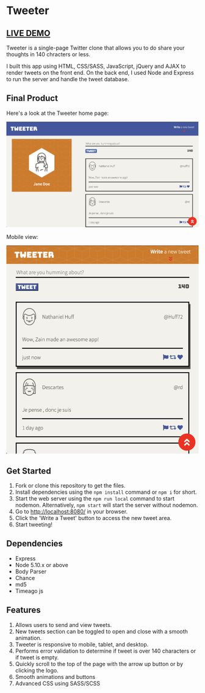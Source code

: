 # Tweeter

## <a href="https://tweeter-zaindewsi.herokuapp.com/" target="_blank">LIVE DEMO</a>

Tweeter is a single-page Twitter clone that allows you to do share your thoughts in 140 chracters or less.

I built this app using HTML, CSS/SASS, JavaScript, jQuery and AJAX to render tweets on the front end. On the back end, I used Node and Express to run the server and handle the tweet database.

## Final Product

Here's a look at the Tweeter home page:

!["Home page on desktop"](https://github.com/zaindewsi/tweeter/blob/master/public/images/desktop-home.png)

Mobile view:

!["Home page on mobile](https://github.com/zaindewsi/tweeter/blob/master/public/images/mobile-home.png)

## Get Started

1. Fork or clone this repository to get the files.
2. Install dependencies using the `npm install` command or `npm i` for short.
3. Start the web server using the `npm run local` command to start nodemon. Alternatively, `npm start` will start the server without nodemon.
4. Go to <http://localhost:8080/> in your browser.
5. Click the 'Write a Tweet' button to access the new tweet area.
6. Start tweeting!

## Dependencies

- Express
- Node 5.10.x or above
- Body Parser
- Chance
- md5
- Timeago js

## Features

1. Allows users to send and view tweets.
2. New tweets section can be toggled to open and close with a smooth animation.
3. Tweeter is responsive to mobile, tablet, and desktop.
4. Performs error validation to determine if tweet is over 140 characters or if tweet is empty.
5. Quickly scroll to the top of the page with the arrow up button or by clicking the logo.
6. Smooth animations and buttons
7. Advanced CSS using SASS/SCSS
